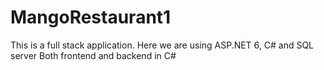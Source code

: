 # MangoRestaurant1
This is a full stack application.
Here we are using ASP.NET 6, C# and SQL server
Both frontend and backend in C#
